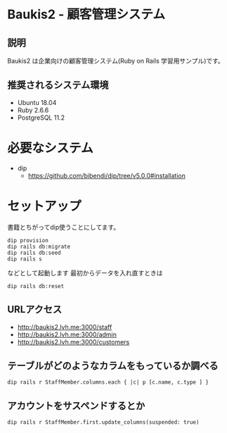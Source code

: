 # Baukis2 - 顧客管理システム

## 説明

Baukis2 は企業向けの顧客管理システム(Ruby on Rails 学習用サンプル)です。

## 推奨されるシステム環境

* Ubuntu 18.04
* Ruby 2.6.6
* PostgreSQL 11.2

# 必要なシステム

- dip
  - https://github.com/bibendi/dip/tree/v5.0.0#installation

# セットアップ

書籍とちがってdip使うことにしてます。

```
dip provision
dip rails db:migrate
dip rails db:seed
dip rails s
```

などとして起動します
最初からデータを入れ直すときは

```
dip rails db:reset
```
## URLアクセス

* http://baukis2.lvh.me:3000/staff
* http://baukis2.lvh.me:3000/admin
* http://baukis2.lvh.me:3000/customers

## テーブルがどのようなカラムをもっているか調べる
```
dip rails r StaffMember.columns.each { |c| p [c.name, c.type ] }
```

## アカウントをサスペンドするとか
```
dip rails r StaffMember.first.update_columns(suspended: true)
```
